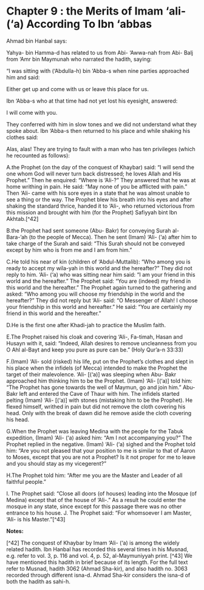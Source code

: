 Chapter 9 : the Merits of Imam ‘ali- (‘a) According To Ibn ‘abbas
=================================================================

Ahmad bin Hanbal says:

Yahya- bin Hamma-d has related to us from Abi- ‘Awwa-nah from Abi- Balj
from ‘Amr bin Maymunah who narrated the hadith, saying:

“I was sitting with (‘Abdulla-h) bin ‘Abba-s when nine parties
approached him and said:

Either get up and come with us or leave this place for us.

Ibn ‘Abba-s who at that time had not yet lost his eyesight, answered:

I will come with you.

They conferred with him in slow tones and we did not understand what
they spoke about. Ibn ‘Abba-s then returned to his place and while
shaking his clothes said:

Alas, alas! They are trying to fault with a man who has ten privileges
(which he recounted as follows):

A.the Prophet (on the day of the conquest of Khaybar) said: “I will
send the one whom God will never turn back distressed; he loves Allah
and His Prophet.” Then he enquired: “Where is ‘Ali-?” They answered that
he was at home writhing in pain. He said: “May none of you be afflicted
with pain.” Then ‘Ali- came with his sore eyes in a state that he was
almost unable to see a thing or the way. The Prophet blew his breath
into his eyes and after shaking the standard thrice, handed it to ‘Ali-,
who returned victorious from this mission and brought with him (for the
Prophet) Safiyyah bint Ibn Akhtab.[^42]

B.the Prophet had sent someone (Abu- Bakr) for conveying Surah
al-Bara-’ah (to the people of Mecca). Then he sent (Imam) ‘Ali- (‘a)
after him to take charge of the Surah and said: “This Surah should not
be conveyed except by him who is from me and I am from him.”

C.He told his near of kin (children of ‘Abdul-Muttalib): “Who among you
is ready to accept my wila-yah in this world and the hereafter?” They
did not reply to him. ‘Ali- (‘a) who was sitting near him said: “I am
your friend in this world and the hereafter.” The Prophet said: “You are
(indeed) my friend in this world and the hereafter.” The Prophet again
turned to the gathering and asked: “Who among you will choose my
friendship in the world and the hereafter?” They did not reply but ‘Ali-
said: “O Messenger of Allah! I choose your friendship in this world and
hereafter.” He said: “You are certainly my friend in this world and the
hereafter.”

D.He is the first one after Khadi-jah to practice the Muslim faith.

E.The Prophet raised his cloak and covering ‘Ali-, Fa-timah, Hasan and
Husayn with it, said: “Indeed, Allah desires to remove uncleanness from
you O Ahl al-Bayt and keep you pure as pure can be.” (Holy Qur’a-n
33:33)

F.(Imam) ‘Ali- sold (risked) his life, put on the Prophet’s clothes and
slept in his place when the infidels (of Mecca) intended to make the
Prophet the target of their malevolence. ‘Ali- [(‘a)] was sleeping when
Abu- Bakr approached him thinking him to be the Prophet. (Imam) ‘Ali-
[(‘a)] told him: “The Prophet has gone towards the well of Maymun, go
and join him.” Abu- Bakr left and entered the Cave of Thaur with him.
The infidels started pelting (Imam) ‘Ali- [(‘a)] with stones (mistaking
him to be the Prophet). He flexed himself, writhed in pain but did not
remove the cloth covering his head. Only with the break of dawn did he
remove aside the cloth covering his head.

G.When the Prophet was leaving Medina with the people for the Tabuk
expedition, (Imam) ‘Ali- (‘a) asked him: “Am I not accompanying you?”
The Prophet replied in the negative. (Imam) ‘Ali- (‘a) sighed and the
Prophet told him: “Are you not pleased that your position to me is
similar to that of Aaron to Moses, except that you are not a Prophet? Is
it not proper for me to leave and you should stay as my vicegerent?”

H.The Prophet told him: “After me you are the Master and Leader of all
faithful people.”

I. The Prophet said: “Close all doors (of houses) leading into the
Mosque (of Medina) except that of the house of ‘Ali-.” As a result he
could enter the mosque in any state, since except for this passage there
was no other entrance to his house.
J. The Prophet said: “For whomsoever I am Master, ‘Ali- is his
Master.”[^43]

**Notes:**

[^42] The conquest of Khaybar by Imam ‘Ali- (‘a) is among the widely
related hadith. Ibn Hanbal has recorded this several times in his
Musnad, e.g. refer to vol. 3, p. 116 and vol. 4, p. 52, al-Maymuniyyah
print.
[^43] We have mentioned this hadith in brief because of its length. For
the full text refer to Musnad, hadith 3062 (Ahmad Sha-kir), and also
hadith no. 3063 recorded through different isna-d. Ahmad Sha-kir
considers the isna-d of both the hadith as sahi-h.


